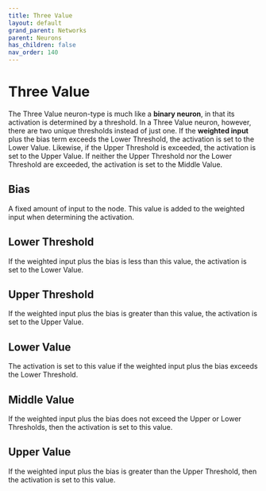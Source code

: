 ```yaml
---
title: Three Value
layout: default
grand_parent: Networks
parent: Neurons
has_children: false
nav_order: 140
---
```


# Three Value

The Three Value neuron-type is much like a **binary neuron**, in that its activation is determined by a threshold. In a Three Value neuron, however, there are two unique thresholds instead of just one. If the **weighted input** plus the bias term exceeds the Lower Threshold, the activation is set to the Lower Value. Likewise, if the Upper Threshold is exceeded, the activation is set to the Upper Value. If neither the Upper Threshold nor the Lower Threshold are exceeded, the activation is set to the Middle Value.

## Bias

A fixed amount of input to the node. This value is added to the weighted input when determining the activation.

## Lower Threshold

If the weighted input plus the bias is less than this value, the activation is set to the Lower Value.

## Upper Threshold

If the weighted input plus the bias is greater than this value, the activation is set to the Upper Value.

## Lower Value

The activation is set to this value if the weighted input plus the bias exceeds the Lower Threshold.

## Middle Value

If the weighted input plus the bias does not exceed the Upper or Lower Thresholds, then the activation is set to this value.

## Upper Value

If the weighted input plus the bias is greater than the Upper Threshold, then the activation is set to this value.